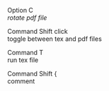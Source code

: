 

Option C<br>
*rotate pdf file*<br>

Command Shift click<br>
toggle between tex and pdf files

Command T<br>
run tex file

Command Shift {  <br>
comment
